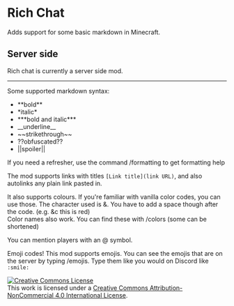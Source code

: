 # Rich Chat
Adds support for some basic markdown in Minecraft.
## Server side
Rich chat is currently a server side mod.

---

Some supported markdown syntax:
- \*\*bold\*\*
- \*italic\*
- \*\*\*bold and italic\*\*\*
- \_\_underline\_\_
- \~\~strikethrough\~\~
- ??obfuscated??
- ||spoiler||

If you need a refresher, use the command /formatting to get formatting help 

The mod supports links with titles `[Link title](link URL)`, and also autolinks any plain link pasted in. 

It also supports colours. If you're familiar with vanilla color codes, you can use those. The character used is &. You have to add a space though after the code. (e.g. &c this is red)
<br>
Color names also work. You can find these with /colors (some can be shortened)

You can mention players with an @ symbol.

Emoji codes! This mod supports emojis. You can see the emojis that are on the server by typing /emojis. Type them like you would on Discord like `:smile:`


<a rel="license" href="http://creativecommons.org/licenses/by-nc/4.0/"><img alt="Creative Commons License" style="border-width:0" src="https://i.creativecommons.org/l/by-nc/4.0/88x31.png" /></a><br />This work is licensed under a <a rel="license" href="http://creativecommons.org/licenses/by-nc/4.0/">Creative Commons Attribution-NonCommercial 4.0 International License</a>.